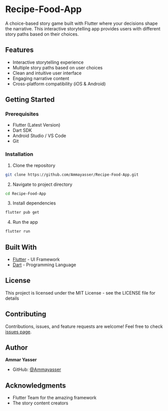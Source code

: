 # Recipe-Food-App

A choice-based story game built with Flutter where your decisions shape the narrative. This interactive storytelling app provides users with different story paths based on their choices.

## Features

- Interactive storytelling experience
- Multiple story paths based on user choices
- Clean and intuitive user interface
- Engaging narrative content
- Cross-platform compatibility (iOS & Android)

## Getting Started

### Prerequisites

- Flutter (Latest Version)
- Dart SDK
- Android Studio / VS Code
- Git

### Installation

1. Clone the repository
```bash
git clone https://github.com/Ammayasser/Recipe-Food-App.git
```

2. Navigate to project directory
```bash
cd Recipe-Food-App
```

3. Install dependencies
```bash
flutter pub get
```

4. Run the app
```bash
flutter run
```

## Built With

- [Flutter](https://flutter.dev/) - UI Framework
- [Dart](https://dart.dev/) - Programming Language

## License

This project is licensed under the MIT License - see the LICENSE file for details

## Contributing

Contributions, issues, and feature requests are welcome! Feel free to check [issues page](https://github.com/Ammayasser/Recipe-Food-App/issues).

## Author

**Ammar Yasser**

- GitHub: [@Ammayasser](https://github.com/Ammayasser)

## Acknowledgments

- Flutter Team for the amazing framework
- The story content creators
